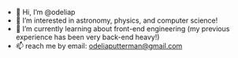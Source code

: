 - 👋 Hi, I’m @odeliap
- 👀 I’m interested in astronomy, physics, and computer science!
- 🌱 I’m currently learning about front-end engineering (my previous experience has been very back-end heavy!)
- 📫 reach me by email: odeliaputterman@gmail.com

<!---
odeliap/odeliap is a ✨ special ✨ repository because its `README.md` (this file) appears on your GitHub profile.
You can click the Preview link to take a look at your changes.
--->
